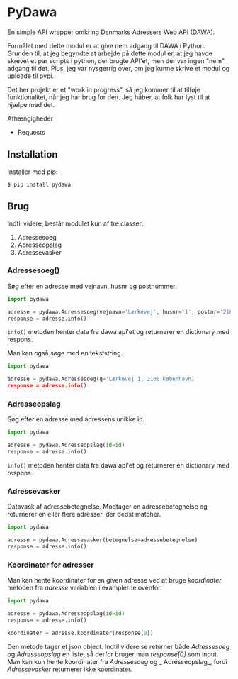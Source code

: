 PyDawa
======
En simple API wrapper omkring Danmarks Adressers Web API (DAWA).

Formålet med dette modul er at give nem adgang til DAWA i Python. Grunden til, at jeg begyndte at arbejde på dette modul er, at jeg havde skrevet et par scripts i python, der brugte API'et, men der var ingen "nem" adgang til det. Plus, jeg var nysgerrig over, om jeg kunne skrive et modul og uploade til pypi.

Det her projekt er et "work in progress", så jeg kommer til at tilføje funktionalitet, når jeg har brug for den. Jeg håber, at folk har lyst til at hjælpe med det.

Afhængigheder
* Requests

Installation
----
Installer med pip:

```$ pip install pydawa```

Brug
-----

Indtil videre, består modulet kun af tre classer:

1. Adressesoeg
2. Adresseopslag
3. Adressevasker

### Adressesoeg()
Søg efter en adresse med vejnavn, husnr og postnummer.

```python
import pydawa

adresse = pydawa.Adressesoeg(vejnavn='Lærkevej', husnr='1', postnr='2100')
response = adresse.info()
```
`info()` metoden henter data fra dawa api'et og returnerer en dictionary med respons.

Man kan også søge med en tekststring.
```python
import pydawa

adresse = pydawa.Adressesoeg(q='Lærkevej 1, 2100 København)
response = adresse.info()
```

### Adresseopslag
Søg efter en adresse med adressens unikke id.

```python
import pydawa

adresse = pydawa.Adresseopslag(id=id)
response = adresse.info()
```
`info()` metoden henter data fra dawa api'et og returnerer en dictionary med respons.

### Adressevasker
Datavask af adressebetegnelse. Modtager en adressebetegnelse og returnerer en eller flere adresser, der bedst matcher.

```python
import pydawa

adresse = pydawa.Adressevasker(betegnelse=adressebetegnelse)
response = adresse.info()
```

### Koordinater for adresser
Man kan hente koordinater for en given adresse ved at bruge _koordinater_ metoden fra _adresse_ variablen i examplerne ovenfor.

```python
import pydawa

adresse = pydawa.Adresseopslag(id=id)
response = adresse.info()

koordinater = adresse.koordinater(response[0])
```
Den metode tager et json object. Indtil videre se returner både _Adressesoeg_ og _Adresseopslag_ en liste, så derfor bruger man _response[0]_ som input. 
Man kan kun hente koordinater fra _Adressesoeg_ og _ Adresseopslag_, fordi _Adressevasker_ returnerer ikke koordinater.